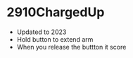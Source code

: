 # 2910ChargedUp
- Updated to 2023
- Hold button to extend arm
- When you release the buttton it score
